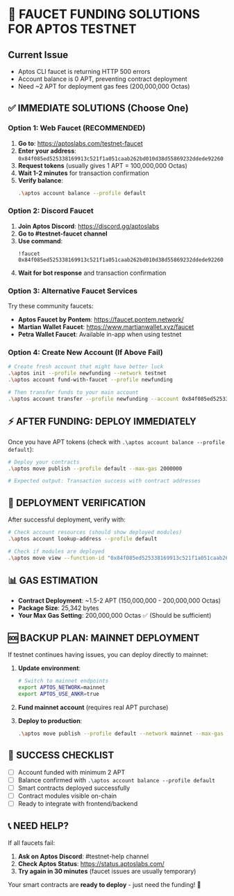 # 🚨 FAUCET FUNDING SOLUTIONS FOR APTOS TESTNET

## Current Issue
- Aptos CLI faucet is returning HTTP 500 errors
- Account balance is 0 APT, preventing contract deployment
- Need ~2 APT for deployment gas fees (200,000,000 Octas)

## ✅ **IMMEDIATE SOLUTIONS** (Choose One)

### **Option 1: Web Faucet (RECOMMENDED)**
1. **Go to**: https://aptoslabs.com/testnet-faucet
2. **Enter your address**: `0x84f085ed525338169913c521f1a051caab262bd010d38d55869232ddede92260`
3. **Request tokens** (usually gives 1 APT = 100,000,000 Octas)
4. **Wait 1-2 minutes** for transaction confirmation
5. **Verify balance**:
   ```bash
   .\aptos account balance --profile default
   ```

### **Option 2: Discord Faucet**
1. **Join Aptos Discord**: https://discord.gg/aptoslabs
2. **Go to #testnet-faucet channel**
3. **Use command**: 
   ```
   !faucet 0x84f085ed525338169913c521f1a051caab262bd010d38d55869232ddede92260
   ```
4. **Wait for bot response** and transaction confirmation

### **Option 3: Alternative Faucet Services**
Try these community faucets:
- **Aptos Faucet by Pontem**: https://faucet.pontem.network/
- **Martian Wallet Faucet**: https://www.martianwallet.xyz/faucet
- **Petra Wallet Faucet**: Available in-app when using testnet

### **Option 4: Create New Account (If Above Fail)**
```bash
# Create fresh account that might have better luck
.\aptos init --profile newfunding --network testnet
.\aptos account fund-with-faucet --profile newfunding

# Then transfer funds to your main account
.\aptos account transfer --profile newfunding --account 0x84f085ed525338169913c521f1a051caab262bd010d38d55869232ddede92260 --amount 150000000

```

## ⚡ **AFTER FUNDING: DEPLOY IMMEDIATELY**

Once you have APT tokens (check with `.\aptos account balance --profile default`):

```bash
# Deploy your contracts
.\aptos move publish --profile default --max-gas 2000000

# Expected output: Transaction success with contract addresses
```

## 🔧 **DEPLOYMENT VERIFICATION**

After successful deployment, verify with:

```bash
# Check account resources (should show deployed modules)
.\aptos account lookup-address --profile default

# Check if modules are deployed
.\aptos move view --function-id "0x84f085ed525338169913c521f1a051caab262bd010d38d55869232ddede92260::main::get_version"

```

## 📊 **GAS ESTIMATION**
- **Contract Deployment**: ~1.5-2 APT (150,000,000 - 200,000,000 Octas)
- **Package Size**: 25,342 bytes
- **Your Max Gas Setting**: 200,000,000 Octas ✅ (Should be sufficient)

## 🆘 **BACKUP PLAN: MAINNET DEPLOYMENT**

If testnet continues having issues, you can deploy directly to mainnet:

1. **Update environment**:
   ```bash
   # Switch to mainnet endpoints
   export APTOS_NETWORK=mainnet
   export APTOS_USE_ANKR=true
   ```

2. **Fund mainnet account** (requires real APT purchase)

3. **Deploy to production**:
   ```bash
   .\aptos move publish --profile default --network mainnet --max-gas 2000000
   ```

## 🎯 **SUCCESS CHECKLIST**

- [ ] Account funded with minimum 2 APT
- [ ] Balance confirmed with `.\aptos account balance --profile default`
- [ ] Smart contracts deployed successfully
- [ ] Contract modules visible on-chain
- [ ] Ready to integrate with frontend/backend

## 📞 **NEED HELP?**

If all faucets fail:
1. **Ask on Aptos Discord**: #testnet-help channel
2. **Check Aptos Status**: https://status.aptoslabs.com/
3. **Try again in 30 minutes** (faucet issues are usually temporary)

Your smart contracts are **ready to deploy** - just need the funding! 🚀
